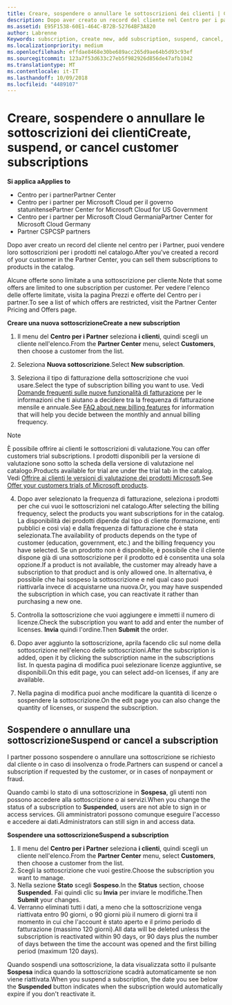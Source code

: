 ```yaml
---
title: Creare, sospendere o annullare le sottoscrizioni dei clienti | Centro per i partner
description: Dopo aver creato un record del cliente nel Centro per i partner, puoi vendere loro sottoscrizioni per i prodotti nel catalogo.
ms.assetid: E95F1538-60E1-464C-B72B-52764BF3A820
author: Labrenne
Keywords: subscription, create new, add subscription, suspend, cancel,
ms.localizationpriority: medium
ms.openlocfilehash: effdae8468e30be689acc265d9ae64b5d93c93ef
ms.sourcegitcommit: 123a7f53d633c27eb5f982926d856de47afb1042
ms.translationtype: MT
ms.contentlocale: it-IT
ms.lasthandoff: 10/09/2018
ms.locfileid: "4489107"
---
```

# <a name="create-suspend-or-cancel-customer-subscriptions"></a><span data-ttu-id="a4299-103">Creare, sospendere o annullare le sottoscrizioni dei clienti</span><span class="sxs-lookup"><span data-stu-id="a4299-103">Create, suspend, or cancel customer subscriptions</span></span>

**<span data-ttu-id="a4299-104">Si applica a</span><span class="sxs-lookup"><span data-stu-id="a4299-104">Applies to</span></span>**

-  <span data-ttu-id="a4299-105">Centro per i partner</span><span class="sxs-lookup"><span data-stu-id="a4299-105">Partner Center</span></span>
-  <span data-ttu-id="a4299-106">Centro per i partner per Microsoft Cloud per il governo statunitense</span><span class="sxs-lookup"><span data-stu-id="a4299-106">Partner Center for Microsoft Cloud for US Government</span></span>
-  <span data-ttu-id="a4299-107">Centro per i partner per Microsoft Cloud Germania</span><span class="sxs-lookup"><span data-stu-id="a4299-107">Partner Center for Microsoft Cloud Germany</span></span>
-  <span data-ttu-id="a4299-108">Partner CSP</span><span class="sxs-lookup"><span data-stu-id="a4299-108">CSP partners</span></span>

<span data-ttu-id="a4299-109">Dopo aver creato un record del cliente nel centro per i Partner, puoi vendere loro sottoscrizioni per i prodotti nel catalogo.</span><span class="sxs-lookup"><span data-stu-id="a4299-109">After you've created a record of your customer in the Partner Center, you can sell them subscriptions to products in the catalog.</span></span>

<span data-ttu-id="a4299-110">Alcune offerte sono limitate a una sottoscrizione per cliente.</span><span class="sxs-lookup"><span data-stu-id="a4299-110">Note that some offers are limited to one subscription per customer.</span></span> <span data-ttu-id="a4299-111">Per vedere l'elenco delle offerte limitate, visita la pagina Prezzi e offerte del Centro per i partner.</span><span class="sxs-lookup"><span data-stu-id="a4299-111">To see a list of which offers are restricted, visit the Partner Center Pricing and Offers page.</span></span> 


**<span data-ttu-id="a4299-112">Creare una nuova sottoscrizione</span><span class="sxs-lookup"><span data-stu-id="a4299-112">Create a new subscription</span></span>**

1.  <span data-ttu-id="a4299-113">Il menu del **Centro per i Partner** seleziona **i clienti**, quindi scegli un cliente nell'elenco.</span><span class="sxs-lookup"><span data-stu-id="a4299-113">From the **Partner Center** menu, select **Customers**, then choose a customer from the list.</span></span>

2.  <span data-ttu-id="a4299-114">Seleziona **Nuova sottoscrizione**.</span><span class="sxs-lookup"><span data-stu-id="a4299-114">Select **New subscription**.</span></span>

3.  <span data-ttu-id="a4299-115">Seleziona il tipo di fatturazione della sottoscrizione che vuoi usare.</span><span class="sxs-lookup"><span data-stu-id="a4299-115">Select the type of subscription billing you want to use.</span></span>  <span data-ttu-id="a4299-116">Vedi [Domande frequenti sulle nuove funzionalità di fatturazione](faq-about-new-billing-features.md) per le informazioni che ti aiutano a decidere tra la frequenza di fatturazione mensile e annuale.</span><span class="sxs-lookup"><span data-stu-id="a4299-116">See [FAQ about new billing features](faq-about-new-billing-features.md) for information that will help you decide between the monthly and annual billing frequency.</span></span>
 
 >[!Note]
 ><span data-ttu-id="a4299-117">È possibile offrire ai clienti le sottoscrizioni di valutazione.</span><span class="sxs-lookup"><span data-stu-id="a4299-117">You can offer customers trial subscriptions.</span></span> <span data-ttu-id="a4299-118">I prodotti disponibili per la versione di valutazione sono sotto la scheda della versione di valutazione nel catalogo.</span><span class="sxs-lookup"><span data-stu-id="a4299-118">Products available for trial are under the trial tab in the catalog.</span></span> <span data-ttu-id="a4299-119">Vedi [Offrire ai clienti le versioni di valutazione dei prodotti Microsoft](offer-your-customers-trials-of-microsoft-products.md).</span><span class="sxs-lookup"><span data-stu-id="a4299-119">See [Offer your customers trials of Microsoft products](offer-your-customers-trials-of-microsoft-products.md).</span></span>

 
4. <span data-ttu-id="a4299-120">Dopo aver selezionato la frequenza di fatturazione, seleziona i prodotti per che cui vuoi le sottoscrizioni nel catalogo.</span><span class="sxs-lookup"><span data-stu-id="a4299-120">After selecting the billing frequency, select the products you want subscriptions for in the catalog.</span></span> <span data-ttu-id="a4299-121">La disponibilità dei prodotti dipende dal tipo di cliente (formazione, enti pubblici e così via) e dalla frequenza di fatturazione che è stata selezionata.</span><span class="sxs-lookup"><span data-stu-id="a4299-121">The availability of products depends on the type of customer (education, government, etc.) and the billing frequency you have selected.</span></span> <span data-ttu-id="a4299-122">Se un prodotto non è disponibile, è possibile che il cliente dispone già di una sottoscrizione per il prodotto ed è consentita una sola opzione.</span><span class="sxs-lookup"><span data-stu-id="a4299-122">If a product is not available, the customer may already have a subscription to that product and is only allowed one.</span></span> <span data-ttu-id="a4299-123">In alternativa, è possibile che hai sospeso la sottoscrizione e nel qual caso puoi riattivarla invece di acquistarne una nuova.</span><span class="sxs-lookup"><span data-stu-id="a4299-123">Or, you may have suspended the subscription in which case, you can reactivate it rather than purchasing a new one.</span></span>

5. <span data-ttu-id="a4299-124">Controlla la sottoscrizione che vuoi aggiungere e immetti il numero di licenze.</span><span class="sxs-lookup"><span data-stu-id="a4299-124">Check the subscription you want to add and enter the number of licenses.</span></span> <span data-ttu-id="a4299-125">**Invia** quindi l'ordine.</span><span class="sxs-lookup"><span data-stu-id="a4299-125">Then **Submit** the order.</span></span>

6.  <span data-ttu-id="a4299-126">Dopo aver aggiunto la sottoscrizione, aprila facendo clic sul nome della sottoscrizione nell'elenco delle sottoscrizioni.</span><span class="sxs-lookup"><span data-stu-id="a4299-126">After the subscription is added, open it by clicking the subscription name in the subscriptions list.</span></span> <span data-ttu-id="a4299-127">In questa pagina di modifica puoi selezionare licenze aggiuntive, se disponibili.</span><span class="sxs-lookup"><span data-stu-id="a4299-127">On this edit page, you can select add-on licenses, if any are available.</span></span>

7.  <span data-ttu-id="a4299-128">Nella pagina di modifica puoi anche modificare la quantità di licenze o sospendere la sottoscrizione.</span><span class="sxs-lookup"><span data-stu-id="a4299-128">On the edit page you can also change the quantity of licenses, or suspend the subscription.</span></span>

## <a name="suspend-or-cancel-a-subscription"></a><span data-ttu-id="a4299-129">Sospendere o annullare una sottoscrizione</span><span class="sxs-lookup"><span data-stu-id="a4299-129">Suspend or cancel a subscription</span></span>

<span data-ttu-id="a4299-130">I partner possono sospendere o annullare una sottoscrizione se richiesto dal cliente o in caso di insolvenza o frode.</span><span class="sxs-lookup"><span data-stu-id="a4299-130">Partners can suspend or cancel a subscription if requested by the customer, or in cases of nonpayment or fraud.</span></span>

<span data-ttu-id="a4299-131">Quando cambi lo stato di una sottoscrizione in **Sospesa**, gli utenti non possono accedere alla sottoscrizione o ai servizi.</span><span class="sxs-lookup"><span data-stu-id="a4299-131">When you change the status of a subscription to **Suspended**, users are not able to sign in or access services.</span></span> <span data-ttu-id="a4299-132">Gli amministratori possono comunque eseguire l'accesso e accedere ai dati.</span><span class="sxs-lookup"><span data-stu-id="a4299-132">Administrators can still sign in and access data.</span></span>

**<span data-ttu-id="a4299-133">Sospendere una sottoscrizione</span><span class="sxs-lookup"><span data-stu-id="a4299-133">Suspend a subscription</span></span>**

1.  <span data-ttu-id="a4299-134">Il menu del **Centro per i Partner** seleziona **i clienti**, quindi scegli un cliente nell'elenco.</span><span class="sxs-lookup"><span data-stu-id="a4299-134">From the **Partner Center** menu, select **Customers**, then choose a customer from the list.</span></span>
2.  <span data-ttu-id="a4299-135">Scegli la sottoscrizione che vuoi gestire.</span><span class="sxs-lookup"><span data-stu-id="a4299-135">Choose the subscription you want to manage.</span></span>
3.  <span data-ttu-id="a4299-136">Nella sezione **Stato** scegli **Sospeso**.</span><span class="sxs-lookup"><span data-stu-id="a4299-136">In the **Status** section, choose **Suspended**.</span></span> <span data-ttu-id="a4299-137">Fai quindi clic su **Invia** per inviare le modifiche.</span><span class="sxs-lookup"><span data-stu-id="a4299-137">Then **Submit** your changes.</span></span>
4.  <span data-ttu-id="a4299-138">Verranno eliminati tutti i dati, a meno che la sottoscrizione venga riattivata entro 90 giorni, o 90 giorni più il numero di giorni tra il momento in cui che l'account è stato aperto e il primo periodo di fatturazione (massimo 120 giorni).</span><span class="sxs-lookup"><span data-stu-id="a4299-138">All data will be deleted unless the subscription is reactivated within 90 days, or 90 days plus the number of days between the time the account was opened and the first billing period (maximum 120 days).</span></span>

<span data-ttu-id="a4299-139">Quando sospendi una sottoscrizione, la data visualizzata sotto il pulsante **Sospesa** indica quando la sottoscrizione scadrà automaticamente se non viene riattivata.</span><span class="sxs-lookup"><span data-stu-id="a4299-139">When you suspend a subscription, the date you see below the **Suspended** button indicates when the subscription would automatically expire if you don't reactivate it.</span></span> 




 



